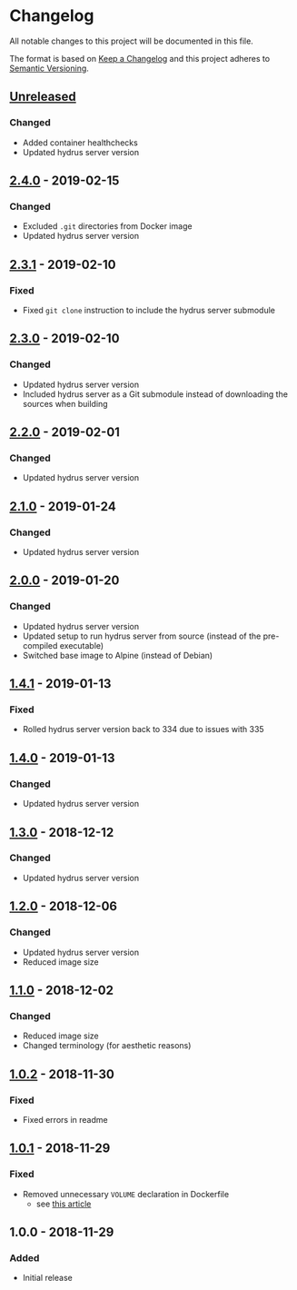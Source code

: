 # Changelog

All notable changes to this project will be documented in this file.

The format is based on [Keep a Changelog](http://keepachangelog.com/en/1.0.0/)
and this project adheres to [Semantic Versioning](http://semver.org/spec/v2.0.0.html).

## [Unreleased]

### Changed

+ Added container healthchecks
+ Updated hydrus server version

## [2.4.0] - 2019-02-15

### Changed

+ Excluded `.git` directories from Docker image
+ Updated hydrus server version

## [2.3.1] - 2019-02-10

### Fixed

+ Fixed `git clone` instruction to include the hydrus server submodule

## [2.3.0] - 2019-02-10

### Changed

+ Updated hydrus server version
+ Included hydrus server as a Git submodule instead of downloading the sources
  when building

## [2.2.0] - 2019-02-01

### Changed

+ Updated hydrus server version

## [2.1.0] - 2019-01-24

### Changed

+ Updated hydrus server version

## [2.0.0] - 2019-01-20

### Changed

+ Updated hydrus server version
+ Updated setup to run hydrus server from source (instead of the pre-compiled
  executable)
+ Switched base image to Alpine (instead of Debian)

## [1.4.1] - 2019-01-13

### Fixed

+ Rolled hydrus server version back to 334 due to issues with 335

## [1.4.0] - 2019-01-13

### Changed

+ Updated hydrus server version

## [1.3.0] - 2018-12-12

### Changed

+ Updated hydrus server version

## [1.2.0] - 2018-12-06

### Changed

+ Updated hydrus server version
+ Reduced image size

## [1.1.0] - 2018-12-02

### Changed

+ Reduced image size
+ Changed terminology (for aesthetic reasons)

## [1.0.2] - 2018-11-30

### Fixed

+ Fixed errors in readme

## [1.0.1] - 2018-11-29

### Fixed

+ Removed unnecessary `VOLUME` declaration in Dockerfile
  + see [this article](https://boxboat.com/2017/01/23/volumes-and-dockerfiles-dont-mix/)

## 1.0.0 - 2018-11-29

### Added

+ Initial release

[Unreleased]: https://github.com/mserajnik/hydrus-server-docker/compare/2.4.0...develop
[2.4.0]: https://github.com/mserajnik/hydrus-server-docker/compare/2.3.1...2.4.0
[2.3.1]: https://github.com/mserajnik/hydrus-server-docker/compare/2.3.0...2.3.1
[2.3.0]: https://github.com/mserajnik/hydrus-server-docker/compare/2.2.0...2.3.0
[2.2.0]: https://github.com/mserajnik/hydrus-server-docker/compare/2.1.0...2.2.0
[2.1.0]: https://github.com/mserajnik/hydrus-server-docker/compare/2.0.0...2.1.0
[2.0.0]: https://github.com/mserajnik/hydrus-server-docker/compare/1.4.1...2.0.0
[1.4.1]: https://github.com/mserajnik/hydrus-server-docker/compare/1.4.0...1.4.1
[1.4.0]: https://github.com/mserajnik/hydrus-server-docker/compare/1.3.0...1.4.0
[1.3.0]: https://github.com/mserajnik/hydrus-server-docker/compare/1.2.0...1.3.0
[1.2.0]: https://github.com/mserajnik/hydrus-server-docker/compare/1.1.0...1.2.0
[1.1.0]: https://github.com/mserajnik/hydrus-server-docker/compare/1.0.2...1.1.0
[1.0.2]: https://github.com/mserajnik/hydrus-server-docker/compare/1.0.1...1.0.2
[1.0.1]: https://github.com/mserajnik/hydrus-server-docker/compare/1.0.0...1.0.1
